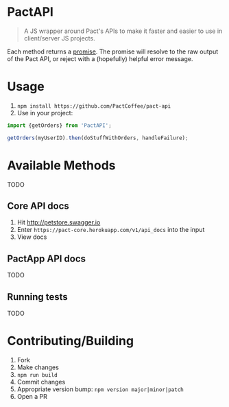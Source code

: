 PactAPI
=======

> A JS wrapper around Pact's APIs to make it faster and easier to use in client/server JS projects.

Each method returns a [promise](http://www.html5rocks.com/en/tutorials/es6/promises/). The promise will resolve to the raw output of the Pact API, or reject with a (hopefully) helpful error message.


Usage
=====

1. `npm install https://github.com/PactCoffee/pact-api`
1. Use in your project:
  ```js
  import {getOrders} from 'PactAPI';

  getOrders(myUserID).then(doStuffWithOrders, handleFailure);
  ```


Available Methods
=================

TODO


Core API docs
-------------

1. Hit http://petstore.swagger.io
1. Enter `https://pact-core.herokuapp.com/v1/api_docs` into the input
1. View docs

PactApp API docs
----------------

TODO


Running tests
-------------

TODO


Contributing/Building
=====================

1. Fork
1. Make changes
1. `npm run build`
1. Commit changes
1. Appropriate version bump: `npm version major|minor|patch`
1. Open a PR
